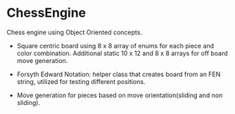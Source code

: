 # ChessEngine
Chess engine using Object Oriented concepts.

- Square centric board using  8 x 8 array of enums for each piece and color combination. Additional static 10 x 12 and 8 x 8 arrays for off board move generation. 

- Forsyth Edward Notation: helper class that creates board from an FEN string, utilized for testing different positions.

- Move generation for pieces based on move orientation(sliding and non sliding).
